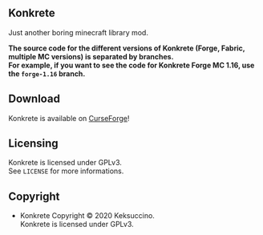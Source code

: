 ## Konkrete

Just another boring minecraft library mod.

**The source code for the different versions of Konkrete (Forge, Fabric, multiple MC versions) is separated by branches.**<br>
**For example, if you want to see the code for Konkrete Forge MC 1.16, use the `forge-1.16` branch.**

## Download

Konkrete is available on [CurseForge](https://www.curseforge.com/minecraft/mc-mods/konkrete)!

## Licensing

Konkrete is licensed under GPLv3.<br>
See `LICENSE` for more informations.

## Copyright

- Konkrete Copyright © 2020 Keksuccino.<br>
Konkrete is licensed under GPLv3.
